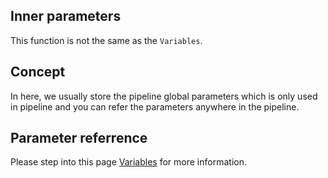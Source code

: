 ## Inner parameters

This function is not the same as the `Variables`.

Concept
---

In here, we usually store the pipeline global parameters which is only used in pipeline and you can refer the parameters anywhere in the pipeline.

Parameter referrence
---

Please step into this page [Variables](/#/wiki/variables/env) for more information.


